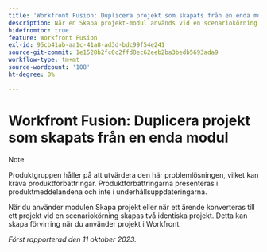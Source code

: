 ```yaml
---
title: 'Workfront Fusion: Duplicera projekt som skapats från en enda modul'
description: När en Skapa projekt-modul används vid en scenariokörning skapas två identiska projekt. Detta kan skapa förvirring när du använder projekt i Workfront.
hidefromtoc: true
feature: Workfront Fusion
exl-id: 95cb41ab-aa1c-41a8-ad3d-bdc99f54e241
source-git-commit: 1e1528b2fc0c2ffd8ec62eeb2ba3bedb5693ada9
workflow-type: tm+mt
source-wordcount: '108'
ht-degree: 0%

---
```


# Workfront Fusion: Duplicera projekt som skapats från en enda modul

<!--Fusion, WF TOCs-->

>[!NOTE]
>
>Produktgruppen håller på att utvärdera den här problemlösningen, vilket kan kräva produktförbättringar. Produktförbättringarna presenteras i produktmeddelandena och inte i underhållsuppdateringarna.

När du använder modulen Skapa projekt eller när ett ärende konverteras till ett projekt vid en scenariokörning skapas två identiska projekt. Detta kan skapa förvirring när du använder projekt i Workfront.

_Först rapporterad den 11 oktober 2023._
